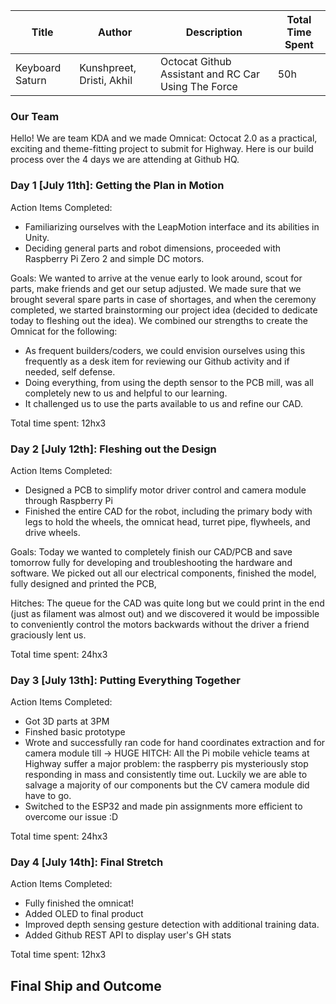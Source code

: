 | Title            | Author                      | Description                                           | Total Time Spent |
|------------------|-----------------------------|-------------------------------------------------------|------------------|
| Keyboard Saturn  | Kunshpreet, Dristi, Akhil   | Octocat Github Assistant and RC Car Using The Force   | 50h              |

### Our Team

Hello! We are team KDA and we made Omnicat: Octocat 2.0 as a practical, exciting and theme-fitting project to submit for Highway.
Here is our build process over the 4 days we are attending at Github HQ.

### Day 1 [July 11th]: Getting the Plan in Motion
Action Items Completed:
- Familiarizing ourselves with the LeapMotion interface and its abilities in Unity.
- Deciding general parts and robot dimensions, proceeded with Raspberry Pi Zero 2 and simple DC motors.

Goals:
We wanted to arrive at the venue early to look around, scout for parts, make friends and get our setup adjusted. We made sure that we brought several spare parts in case of shortages, and when the ceremony completed, we started brainstorming our project idea (decided to dedicate today to fleshing out the idea). We combined our strengths to create the Omnicat for the following:
* As frequent builders/coders, we could envision ourselves using this frequently as a desk item for reviewing our Github activity and if needed, self defense.
* Doing everything, from using the depth sensor to the PCB mill, was all completely new to us and helpful to our learning.
* It challenged us to use the parts available to us and refine our CAD.

Total time spent: 12hx3

### Day 2 [July 12th]: Fleshing out the Design 
Action Items Completed:
- Designed a PCB to simplify motor driver control and camera module through Raspberry Pi
- Finished the entire CAD for the robot, including the primary body with legs to hold the wheels, the omnicat head, turret pipe, flywheels, and drive wheels. 

Goals:
Today we wanted to completely finish our CAD/PCB and save tomorrow fully for developing and troubleshooting the hardware and software. We picked out all our electrical components, finished the model, fully designed and printed the PCB, 

Hitches:
The queue for the CAD was quite long but we could print in the end (just as filament was almost out) and we discovered it would be impossible to conveniently control the motors backwards without the driver a friend graciously lent us. 

Total time spent: 24hx3

### Day 3 [July 13th]: Putting Everything Together
Action Items Completed:
- Got 3D parts at 3PM
- Finshed basic prototype
- Wrote and successfully ran code for hand coordinates extraction and for camera module till ->
HUGE HITCH: All the Pi mobile vehicle teams at Highway suffer a major problem: the raspberry pis mysteriously stop responding in mass and consistently time out. Luckily we are able to salvage a majority of our components but the CV camera module did have to go.
- Switched to the ESP32 and made pin assignments more efficient to overcome our issue :D

Total time spent: 24hx3

### Day 4 [July 14th]: Final Stretch
Action Items Completed:
- Fully finished the omnicat!
- Added OLED to final product
- Improved depth sensing gesture detection with additional training data.
- Added Github REST API to display user's GH stats

Total time spent: 12hx3

## Final Ship and Outcome
